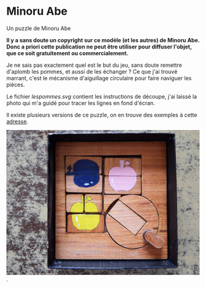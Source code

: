# Minoru Abe
 Un puzzle de Minoru Abe

**Il y a sans doute un copyright sur ce modèle (et les autres) de Minoru Abe. Donc a priori cette
publication ne peut être utiliser pour diffuser l'objet, que ce soit gratuitement ou commercialement.** 

Je ne sais pas exactement quel est le but du jeu, sans doute remettre d'aplomb les pommes, et aussi de les échanger ? 
Ce que j'ai trouvé marrant, c'est le mécanisme d'aiguillage circulaire pour faire naviguer les pièces.

Le fichier *lespommes.svg* contient les instructions de découpe, j'ai laissé la photo qui m'a guidé pour tracer les lignes en fond d'écran. 

Il existe plusieurs versions de ce puzzle, on en trouve des exemples à cette [adresse](https://puzzleworld.org/SlidingBlockPuzzles/gallery.htm "titre de lien optionnel").

![Trois pommes à échanger](./pommes.JPG "Le puzzle terminé") .
